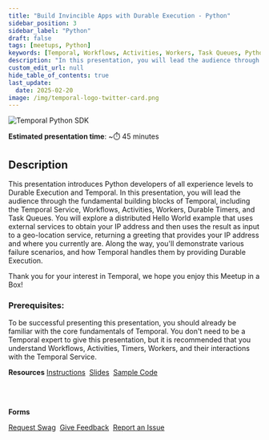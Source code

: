 ```yaml
---
title: "Build Invincible Apps with Durable Execution - Python"
sidebar_position: 3
sidebar_label: "Python"
draft: false
tags: [meetups, Python]
keywords: [Temporal, Workflows, Activities, Workers, Task Queues, Python SDK, external service, recovery, event history, Temporal Web UI]
description: "In this presentation, you will lead the audience through the fundamental building blocks of Temporal, including the Temporal Service, Workflows, Activities, Workers, Durable Timers, and Task Queues."
custom_edit_url: null
hide_table_of_contents: true
last_update:
  date: 2025-02-20
image: /img/temporal-logo-twitter-card.png
---
```


![Temporal Python SDK](/img/sdk_banners/banner_python.png)

**Estimated presentation time**: ~⏱️ 45 minutes


## Description

This presentation introduces Python developers of all experience levels to Durable Execution and Temporal.
In this presentation, you will lead the audience through the fundamental building blocks of Temporal, including the Temporal Service, Workflows, Activities, Workers, Durable Timers, and Task Queues.
You will explore a distributed Hello World example that uses external services to obtain your IP address and then uses the result as input to a geo-location service, returning a greeting that provides your IP address and where you currently are.
Along the way, you'll demonstrate various failure scenarios, and how Temporal handles them by providing Durable Execution.

Thank you for your interest in Temporal, we hope you enjoy this Meetup in a Box!

### Prerequisites:

To be successful presenting this presentation, you should already be familiar with the core fundamentals of Temporal.
You don't need to be a Temporal expert to give this presentation, but it is recommended that you understand Workflows, Activities, Timers, Workers, and their interactions with the Temporal Service.

**Resources**
<a className="button button--primary" href="https://docs.google.com/document/d/1bAs25orA0rqp5H4HOqH9P4svVVtnO68lmH2beC9SZfc/edit?usp=sharing">Instructions</a>&nbsp;
<a className="button button--primary" href="https://docs.google.com/presentation/d/1n3WXPfkIxxLsbtqqsd2NEhetJVfqbggoIee9kEhsVhQ/edit?usp=sharing">Slides</a>&nbsp;
<a className="button button--primary" href="https://github.com/temporal-community/miab-intro-durable-execution-python">Sample Code</a>

<br/><br/>

**Forms**

<a className="button button--primary" href="https://t.mp/miab-request">Request Swag</a>&nbsp;
<a className="button button--primary" href="https://forms.gle/EQXJVAFqM34vHbtm8">Give Feedback</a>&nbsp;
<a className="button button--primary" href="https://github.com/temporal-community/miab-intro-durable-execution-python/issues">Report an Issue</a>&nbsp;
